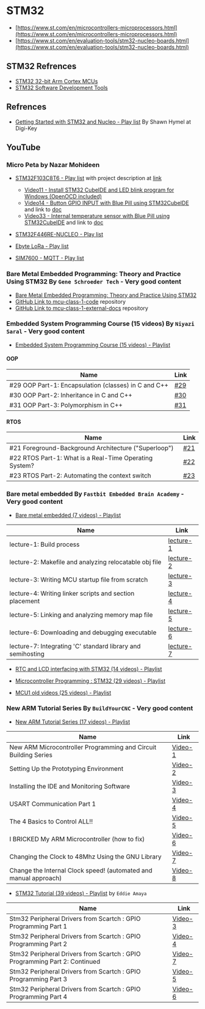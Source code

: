 # STM32

* [https://www.st.com/en/microcontrollers-microprocessors.html](https://www.st.com/en/microcontrollers-microprocessors.html)
* [https://www.st.com/en/evaluation-tools/stm32-nucleo-boards.html](https://www.st.com/en/evaluation-tools/stm32-nucleo-boards.html)

## STM32 Refrences

* [STM32 32-bit Arm Cortex MCUs](https://www.st.com/en/microcontrollers-microprocessors/stm32-32-bit-arm-cortex-mcus.html)
* [STM32 Software Development Tools](https://www.st.com/content/st_com/en/products/development-tools/software-development-tools/stm32-software-development-tools.html)

## Refrences

* [Getting Started with STM32 and Nucleo - Play list](https://www.youtube.com/playlist?list=PLEBQazB0HUyRYuzfi4clXsKUSgorErmBv) By Shawn Hymel at Digi-Key

## YouTube

### Micro Peta by Nazar Mohideen

* [STM32F103C8T6 - Play list](https://www.youtube.com/playlist?list=PL5e8EBlOu5_P_RV5HJfVLYniii4qZYcp4) with project description at [link](http://micropeta.com)
  * [Video11 - Install STM32 CubeIDE and LED blink program for Windows (OpenOCD included)](https://www.youtube.com/watch?v=kXg467nVd_A)
  * [Video14 - Button GPIO INPUT with Blue Pill using STM32CubeIDE](https://www.youtube.com/watch?v=kXg467nVd_A&list=PL5e8EBlOu5_P_RV5HJfVLYniii4qZYcp4&index=58&t=2s) and link to [doc](http://micropeta.com/video14)
  * [Video33 - Internal temperature sensor with Blue Pill using STM32CubeIDE](https://www.youtube.com/watch?v=OvA_g4ez-zs&list=PL5e8EBlOu5_P_RV5HJfVLYniii4qZYcp4&index=39) and link to [doc](http://micropeta.com/video33)

* [STM32F446RE-NUCLEO - Play list](https://www.youtube.com/playlist?list=PL5e8EBlOu5_MTOh7YAXhdjD4uYUccUexo)
* [Ebyte LoRa - Play list](https://www.youtube.com/playlist?list=PL5e8EBlOu5_PK2jJ2kD2Wt24SHHP9hosk)
* [SIM7600 - MQTT - Play list](https://www.youtube.com/playlist?list=PL5e8EBlOu5_PK2jJ2kD2Wt24SHHP9hosk)

### Bare Metal Embedded Programming: Theory and Practice Using STM32 By `Gene Schroeder Tech` - Very good content

* [Bare Metal Embedded Programming: Theory and Practice Using STM32](https://www.youtube.com/playlist?list=PL4cGeWgaBTe155QQSQ72DksLIjBn5Jn2Z)
* [GitHub Link to mcu-class-1-code](https://github.com/g-schro/mcu-class-1-code) repository
* [GitHub Link to mcu-class-1-external-docs](https://github.com/g-schro/mcu-class-1-external-docs) repository

### Embedded System Programming Course (15 videos) By `Niyazi Saral` - Very good content

* [Embedded System Programming Course (15 videos) - Playlist](https://www.youtube.com/playlist?list=PLfcIZXsDLA1-QEyrD4R9YcWWKpbCcrGVP)

#### OOP

| Name                 | Link |
| -------------------- | ---- |
|  #29 OOP Part-1: Encapsulation (classes) in C and C++  | [#29](https://www.youtube.com/watch?v=dSLodtKuung) |
|  #30 OOP Part-2: Inheritance in C and C++              | [#30](https://www.youtube.com/watch?v=oS3a7wn9P_s) |
|  #31 OOP Part-3: Polymorphism in C++                   | [#31](https://www.youtube.com/watch?v=dSLodtKuung) |

#### RTOS

| Name                 | Link |
| -------------------- | ---- |
| #21 Foreground-Background Architecture ("Superloop")  | [#21](https://www.youtube.com/watch?v=AoLLKbvEY8Q) |
| #22 RTOS Part-1: What is a Real-Time Operating System?              | [#22](https://www.youtube.com/watch?v=TEq3-p0GWGI) |
| #23 RTOS Part-2: Automating the context switch                   | [#23](https://www.youtube.com/watch?v=PKml9ki3178&t=8s) |

### Bare metal embedded By `Fastbit Embedded Brain Academy` - Very good content

* [Bare metal embedded (7 videos) - Playlist](https://www.youtube.com/playlist?list=PLERTijJOmYrDiiWd10iRHY0VRHdJwUH4g)

| Name                 | Link |
| -------------------- | ---- |
| lecture-1: Build process                                    | [lecture-1](https://www.youtube.com/watch?v=qWqlkCLmZoE&t=2s) |
| lecture-2: Makefile and analyzing relocatable obj file      | [lecture-2](https://www.youtube.com/watch?v=Bsq6P1B8JqI) |
| lecture-3: Writing MCU startup file from scratch            | [lecture-3](https://www.youtube.com/watch?v=2Hm8eEHsgls&t=3s) |
| lecture-4: Writing linker scripts and section placement     | [lecture-4](https://www.youtube.com/watch?v=B7oKdUvRhQQ) |
| lecture-5: Linking and analyzing memory map file            | [lecture-5](https://www.youtube.com/watch?v=5aafG5mjZ_Y) |
| lecture-6: Downloading and debugging executable             | [lecture-6](https://www.youtube.com/watch?v=4RjEmcT6JpM) |
| lecture-7: Integrating 'C' standard library and semihosting | [lecture-7](https://www.youtube.com/watch?v=AzYC5hO2uJk) |

* [RTC and LCD interfacing with STM32 (14 videos) - Playlist](https://www.youtube.com/playlist?list=PLERTijJOmYrDiiWd10iRHY0VRHdJwUH4g)

* [Microcontroller Programming : STM32 (29 videos) - Playlist](https://www.youtube.com/playlist?list=PLERTijJOmYrA6iGZaWGyEJXpjzY0lRTC3)
* [MCU1 old videos (25 videos) - Playlist](https://www.youtube.com/playlist?list=PLERTijJOmYrAjWPn3ZwWF-n6TAp0WWBbq)

### New ARM Tutorial Series By `BuildYourCNC` - Very good content

* [New ARM Tutorial Series (17 videos) - Playlist](https://www.youtube.com/playlist?list=PL6PplMTH29SEJhWqxhxkDKYPtw0C4mnNY)

| Name                 | Link |
| -------------------- | ---- |
| New ARM Microcontroller Programming and Circuit Building Series | [Video-1](https://www.youtube.com/watch?v=ftjQ6YelAXE&t=2s) |
| Setting Up the Prototyping Environment      | [Video-2](https://www.youtube.com/watch?v=Bsq6P1B8JqI) |
| Installing the IDE and Monitoring Software  | [Video-3](https://www.youtube.com/watch?v=Y5012XpqHmw) |
| USART Communication Part 1                  | [Video-4](https://www.youtube.com/watch?v=lOD4KcQ8mpY&t=2s) |
| The 4 Basics to Control ALL!!               | [Video-5](https://www.youtube.com/watch?v=GjzO1Iq64hw&t=1502s) |
| I BRICKED My ARM Microcontroller (how to fix)    | [Video-6](https://www.youtube.com/watch?v=20fUiiUJerE) |
| Changing the Clock to 48Mhz Using the GNU Library | [Video-7](https://www.youtube.com/watch?v=20fUiiUJerE) |
| Change the Internal Clock speed! (automated and manual approach) | [Video-8](https://www.youtube.com/watch?v=hNogrcE-wSI&t=7s) |

* [STM32 Tutorial (39 videos) - Playlist](https://www.youtube.com/playlist?list=PLmY3zqJJdVeNIZ8z_yw7Db9ej3FVG0iLy) by `Eddie Amaya`

| Name                 | Link |
| -------------------- | ---- |
| Stm32 Peripheral Drivers from Scartch : GPIO Programming Part 1 | [Video-3](https://www.youtube.com/watch?v=S0UFT-YTrZw&list=PLmY3zqJJdVeNIZ8z_yw7Db9ej3FVG0iLy&index=3&t=68s) |
| Stm32 Peripheral Drivers from Scartch : GPIO Programming Part 2 | [Video-4](https://www.youtube.com/watch?v=2R7xVfU0YBg&list=PLmY3zqJJdVeNIZ8z_yw7Db9ej3FVG0iLy&index=4) |
| Stm32 Peripheral Drivers from Scartch : GPIO Programming Part 2: Continued | [Video-7](https://www.youtube.com/watch?v=TYaPB7HNTwE&list=PLmY3zqJJdVeNIZ8z_yw7Db9ej3FVG0iLy&index=7) |
| Stm32 Peripheral Drivers from Scartch : GPIO Programming Part 3 | [Video-5](https://www.youtube.com/watch?v=fH5hhw1tVRo&list=PLmY3zqJJdVeNIZ8z_yw7Db9ej3FVG0iLy&index=6) |
| Stm32 Peripheral Drivers from Scartch : GPIO Programming Part 4 | [Video-6](https://www.youtube.com/watch?v=w4UZmvXwsrs&list=PLmY3zqJJdVeNIZ8z_yw7Db9ej3FVG0iLy&index=5) |
